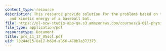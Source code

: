 ```yaml
---
content_type: resource
description: This resource provide solution for the problems based on the momentum
  and kinetic energy of a baseball bat.
file: https://ol-ocw-studio-app-qa.s3.amazonaws.com/courses/8-01l-physics-i-classical-mechanics-fall-2005/78244d158a17b68da856478b7a377373_prs_11_17_05sol.pdf
file_type: application/pdf
resourcetype: Document
title: prs_11_17_05sol.pdf
uid: 78244d15-8a17-b68d-a856-478b7a377373
---
```

